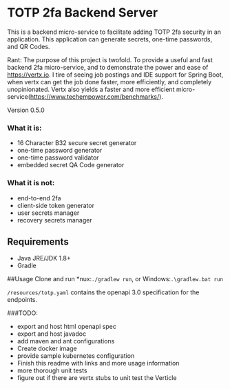 # TOTP 2fa Backend Server
This is a backend micro-service to facilitate adding TOTP 2fa security in an application.  This application can generate secrets, one-time passwords, and QR Codes.

Rant: The purpose of this project is twofold.  To provide a useful and fast backend 2fa micro-service, and to demonstrate the power and ease of <https://vertx.io>.  I tire of seeing job postings and IDE support for Spring Boot, when vertx can get the job done faster, more efficiently, and completely unopinionated.  Vertx also yields a faster and more efficient micro-service(<https://www.techempower.com/benchmarks/>).

Version 0.5.0

### What it is:
- 16 Character B32 secure secret generator
- one-time password generator
- one-time password validator
- embedded secret QA Code generator

### What it is not:
- end-to-end 2fa
- client-side token generator
- user secrets manager
- recovery secrets manager

## Requirements
- Java JRE/JDK 1.8+
- Gradle

##Usage
Clone and run *nux:`./gradlew run`, or Windows:`.\gradlew.bat run`

`/resources/totp.yaml` contains the openapi 3.0 specification for the endpoints.

###TODO:
- export and host html openapi spec
- export and host javadoc
- add maven and ant configurations
- Create docker image
- provide sample kubernetes configuration
- Finish this readme with links and more usage information
- more thorough unit tests
- figure out if there are vertx stubs to unit test the Verticle
